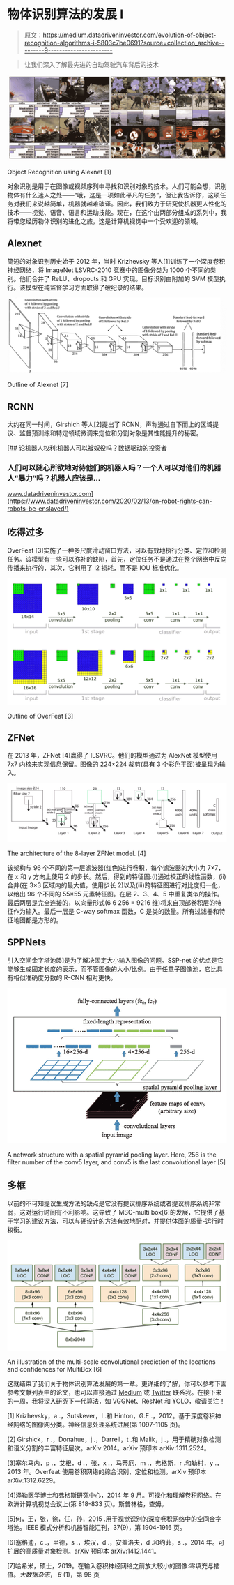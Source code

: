 # 物体识别算法的发展 I

> 原文：<https://medium.datadriveninvestor.com/evolution-of-object-recognition-algorithms-i-5803c7be0691?source=collection_archive---------9----------------------->

> 让我们深入了解最先进的自动驾驶汽车背后的技术

![](img/18e0a9dbbd982a47c4924f2722be1f5a.png)

Object Recognition using Alexnet [1]

对象识别是用于在图像或视频序列中寻找和识别对象的技术。人们可能会想，识别物体有什么迷人之处——“哦，这是一项如此平凡的任务”，但让我告诉你，这项任务对我们来说越简单，机器就越难破译。因此，我们致力于研究使机器更人性化的技术——视觉、语音、语言和运动技能。现在，在这个由两部分组成的系列中，我将带您经历物体识别的进化之旅，这是计算机视觉中一个受欢迎的领域。

## Alexnet

简短的对象识别历史始于 2012 年，当时 Krizhevsky 等人[1]训练了一个深度卷积神经网络，将 ImageNet LSVRC-2010 竞赛中的图像分类为 1000 个不同的类别。他们合并了 ReLU、dropouts 和 GPU 实现。目标识别由附加的 SVM 模型执行。该模型在纯监督学习方面取得了破纪录的结果。

![](img/5d1e940eb8f2e1329841f87a366413ea.png)

Outline of Alexnet [7]

## RCNN

大约在同一时间，Girshich 等人[2]提出了 RCNN，声称通过自下而上的区域提议、监督预训练和特定领域微调来定位和分割对象是其性能提升的秘密。

[](https://www.datadriveninvestor.com/2020/02/13/on-robot-rights-can-robots-be-enslaved/) [## 论机器人权利:机器人可以被奴役吗？数据驱动的投资者

### 人们可以随心所欲地对待他们的机器人吗？一个人可以对他们的机器人“暴力”吗？机器人应该是…

www.datadriveninvestor.com](https://www.datadriveninvestor.com/2020/02/13/on-robot-rights-can-robots-be-enslaved/) 

## 吃得过多

OverFeat [3]实施了一种多尺度滑动窗口方法，可以有效地执行分类、定位和检测任务。该模型有一些可以弥补的缺陷，首先，定位任务不是通过在整个网络中反向传播来执行的，其次，它利用了 l2 损耗，而不是 IOU 标准优化。

![](img/7bc40339168b30bfa708f5c6cf9ec004.png)

Outline of OverFeat [3]

## ZFNet

在 2013 年，ZFNet [4]赢得了 ILSVRC。他们的模型通过为 AlexNet 模型使用 7x7 内核来实现信息保留。图像的 224×224 裁剪(具有 3 个彩色平面)被呈现为输入。

![](img/336bc941b39c392ecd70a14508fbb24e.png)

The architecture of the 8-layer ZFNet model. [4]

该架构与 96 个不同的第一层滤波器(红色)进行卷积，每个滤波器的大小为 7×7，在 x 和 y 方向上使用 2 的步长。然后，得到的特征图:(I)通过校正的线性函数，(ii)合并(在 3×3 区域内的最大值，使用步长 2)以及(iii)跨特征图进行对比度归一化，以给出 96 个不同的 55×55 元素特征图。在层 2、3、4、5 中重复类似的操作。最后两层是完全连接的，以向量形式(6 6 256 = 9216 维)将来自顶部卷积层的特征作为输入。最后一层是 C-way softmax 函数，C 是类的数量。所有过滤器和特征地图都是方形的。

## SPPNets

引入空间金字塔池[5]是为了解决固定大小输入图像的问题。SSP-net 的优点是它能够生成固定长度的表示，而不管图像的大小/比例。由于任意子图像池，它比具有相似准确度分数的 R-CNN 相对更快。

![](img/c6d97a4c090927c0c49f5547bd2ba120.png)

A network structure with a spatial pyramid pooling layer. Here, 256 is the filter number of the conv5 layer, and conv5 is the last convolutional layer [5]

## 多框

以前的不可知提议生成方法的缺点是它没有提议排序系统或者提议排序系统非常弱，这对运行时间有不利影响。这导致了 MSC-multi box[6]的发展，它提供了基于学习的建议方法，可以与硬设计的方法有效地配对，并提供体面的质量-运行时权衡。

![](img/cfa44f49b0362b781d0c356e13fc6283.png)

An illustration of the multi-scale convolutional prediction of the locations and confidences for MultiBox [6]

这就结束了我们关于物体识别算法发展的第一章。更详细的了解，你可以参考下面参考文献列表中的论文，也可以直接通过 [Medium](https://medium.com/@asthanameghna01) 或 [Twitter](http://www.twitter.com/meghnaasthana) 联系我。在接下来的一周，我将深入研究下一代算法，如 VGGNet、ResNet 和 YOLO，敬请关注！

[1] Krizhevsky，a .，Sutskever，I .和 Hinton，G.E .，2012。基于深度卷积神经网络的图像网分类。神经信息处理系统进展(第 1097-1105 页)。

[2] Girshick，r .，Donahue，j .，Darrell，t .和 Malik，j .，用于精确对象检测和语义分割的丰富特征层次。arXiv 2014。arXiv 预印本 arXiv:1311.2524。

[3]塞尔马内，p .，艾根，d .，张，x .，马蒂厄，m .，弗格斯，r .和勒村，y .，2013 年。Overfeat:使用卷积网络的综合识别、定位和检测。arXiv 预印本 arXiv:1312.6229。

[4]泽勒医学博士和弗格斯研究中心，2014 年 9 月。可视化和理解卷积网络。在欧洲计算机视觉会议上(第 818-833 页)。斯普林格，查姆。

[5]何，王，张，徐，任，孙，2015 .用于视觉识别的深度卷积网络中的空间金字塔池。IEEE 模式分析和机器智能汇刊，37(9)，第 1904-1916 页。

[6]塞格迪，c .，里德，s .，埃汉，d .，安盖洛夫，d .和约菲，s .，2014 年。可扩展的高质量对象检测。arXiv 预印本 arXiv:1412.1441。

[7]哈希米，硕士，2019。在输入卷积神经网络之前放大较小的图像:零填充与插值。*大数据杂志*， *6* (1)，第 98 页